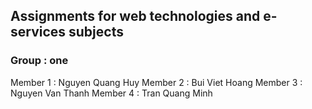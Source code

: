## Assignments for web technologies and e-services subjects
### Group : one
Member 1 : Nguyen Quang Huy
Member 2 : Bui Viet Hoang
Member 3 : Nguyen Van Thanh
Member 4 : Tran Quang Minh
